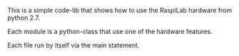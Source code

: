 This is a simple code-lib that shows how to use the RaspiLab hardware from python 2.7.

Each module is a python-class that use one of the hardware features. 

Each file run by itself via the main statement.
 